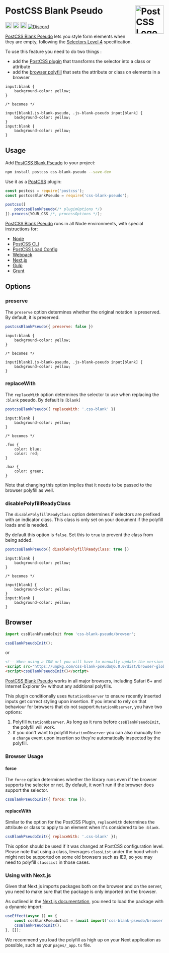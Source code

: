 # PostCSS Blank Pseudo [<img src="https://postcss.github.io/postcss/logo.svg" alt="PostCSS Logo" width="90" height="90" align="right">][PostCSS]

[<img alt="npm version" src="https://img.shields.io/npm/v/css-blank-pseudo.svg" height="20">][npm-url] [<img alt="CSS Standard Status" src="https://cssdb.org/images/badges/blank-pseudo-class.svg" height="20">][css-url] [<img alt="Build Status" src="https://github.com/csstools/postcss-plugins/workflows/test/badge.svg" height="20">][cli-url] [<img alt="Discord" src="https://shields.io/badge/Discord-5865F2?logo=discord&logoColor=white">][discord]

[PostCSS Blank Pseudo] lets you style form elements when they are empty, following 
the [Selectors Level 4] specification.

To use this feature you need to do two things :
- add the [PostCSS plugin](#usage) that transforms the selector into a class or attribute
- add the [browser polyfill](#browser) that sets the attribute or class on elements in a browser

```pcss
input:blank {
	background-color: yellow;
}

/* becomes */

input[blank].js-blank-pseudo, .js-blank-pseudo input[blank] {
	background-color: yellow;
}
input:blank {
	background-color: yellow;
}
```

## Usage

Add [PostCSS Blank Pseudo] to your project:

```bash
npm install postcss css-blank-pseudo --save-dev
```

Use it as a [PostCSS] plugin:

```js
const postcss = require('postcss');
const postcssBlankPseudo = require('css-blank-pseudo');

postcss([
	postcssBlankPseudo(/* pluginOptions */)
]).process(YOUR_CSS /*, processOptions */);
```

[PostCSS Blank Pseudo] runs in all Node environments, with special
instructions for:

- [Node](INSTALL.md#node)
- [PostCSS CLI](INSTALL.md#postcss-cli)
- [PostCSS Load Config](INSTALL.md#postcss-load-config)
- [Webpack](INSTALL.md#webpack)
- [Next.js](INSTALL.md#nextjs)
- [Gulp](INSTALL.md#gulp)
- [Grunt](INSTALL.md#grunt)

## Options

### preserve

The `preserve` option determines whether the original notation
is preserved. By default, it is preserved.

```js
postcssBlankPseudo({ preserve: false })
```

```pcss
input:blank {
	background-color: yellow;
}

/* becomes */

input[blank].js-blank-pseudo, .js-blank-pseudo input[blank] {
	background-color: yellow;
}
```

### replaceWith

The `replaceWith` option determines the selector to use when replacing
the `:blank` pseudo. By default is `[blank]`

```js
postcssBlankPseudo({ replaceWith: '.css-blank' })
```

```pcss
input:blank {
	background-color: yellow;
}

/* becomes */

.foo {
	color: blue;
	color: red;
}

.baz {
	color: green;
}
```

Note that changing this option implies that it needs to be passed to the
browser polyfill as well.

### disablePolyfillReadyClass

The `disablePolyfillReadyClass` option determines if selectors are prefixed with an indicator class.
This class is only set on your document if the polyfill loads and is needed.

By default this option is `false`.
Set this to `true` to prevent the class from being added.

```js
postcssBlankPseudo({ disablePolyfillReadyClass: true })
```

```pcss
input:blank {
	background-color: yellow;
}

/* becomes */

input[blank] {
	background-color: yellow;
}
input:blank {
	background-color: yellow;
}
```

## Browser

```js
import cssBlankPseudoInit from 'css-blank-pseudo/browser';

cssBlankPseudoInit();
```

or

```html
<!-- When using a CDN url you will have to manually update the version number -->
<script src="https://unpkg.com/css-blank-pseudo@6.0.0/dist/browser-global.js"></script>
<script>cssBlankPseudoInit()</script>
```

[PostCSS Blank Pseudo] works in all major browsers, including Safari 6+ and
Internet Explorer 9+ without any additional polyfills.

This plugin conditionally uses `MutationObserver` to ensure recently inserted 
inputs get correct styling upon insertion. If you intend to rely on that 
behaviour for browsers that do not support `MutationObserver`, you have two
options:

1. Polyfill `MutationObserver`. As long as it runs before `cssBlankPseudoInit`,
the polyfill will work.
2. If you don't want to polyfill `MutationObserver` you can also manually fire
a `change` event upon insertion so they're automatically inspected by the
polyfill.

### Browser Usage

#### force

The `force` option determines whether the library runs even if the browser 
supports the selector or not. By default, it won't run if the browser does
support the selector.

```js
cssBlankPseudoInit({ force: true });
```

#### replaceWith

Similar to the option for the PostCSS Plugin, `replaceWith` determines the
attribute or class to apply to an element when it's considered to be `:blank`.

```js
cssBlankPseudoInit({ replaceWith: '.css-blank' });
```

This option should be used if it was changed at PostCSS configuration level.
Please note that using a class, leverages `classList` under the hood which 
might  not be supported on some old browsers such as IE9, so you may need 
to polyfill `classList` in those cases.

### Using with Next.js

Given that Next.js imports packages both on the browser and on the server, you need to make sure that the package is only imported on the browser.

As outlined in the [Next.js documentation](https://nextjs.org/docs/advanced-features/dynamic-import#with-external-libraries), you need to load the package with a dynamic import:

```jsx
useEffect(async () => {
	const cssBlankPseudoInit = (await import('css-blank-pseudo/browser')).default;
	cssBlankPseudoInit();
}, []);
```

We recommend you load the polyfill as high up on your Next application as possible, such as your `pages/_app.ts` file.

[cli-url]: https://github.com/csstools/postcss-plugins/actions/workflows/test.yml?query=workflow/test
[css-url]: https://cssdb.org/#blank-pseudo-class
[discord]: https://discord.gg/bUadyRwkJS
[npm-url]: https://www.npmjs.com/package/css-blank-pseudo

[PostCSS]: https://github.com/postcss/postcss
[PostCSS Blank Pseudo]: https://github.com/csstools/postcss-plugins/tree/main/plugins/css-blank-pseudo
[Selectors Level 4]: https://www.w3.org/TR/selectors-4/#blank
